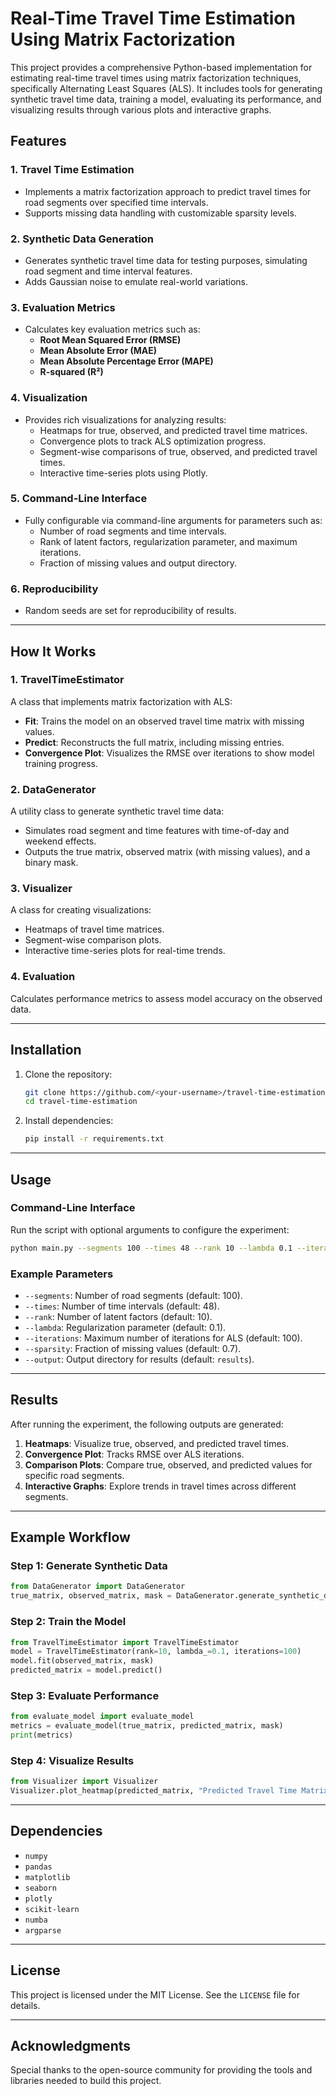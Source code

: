 # Real-Time Travel Time Estimation Using Matrix Factorization

This project provides a comprehensive Python-based implementation for estimating real-time travel times using matrix factorization techniques, specifically Alternating Least Squares (ALS). It includes tools for generating synthetic travel time data, training a model, evaluating its performance, and visualizing results through various plots and interactive graphs.

## Features

### 1. **Travel Time Estimation**
- Implements a matrix factorization approach to predict travel times for road segments over specified time intervals.
- Supports missing data handling with customizable sparsity levels.

### 2. **Synthetic Data Generation**
- Generates synthetic travel time data for testing purposes, simulating road segment and time interval features.
- Adds Gaussian noise to emulate real-world variations.

### 3. **Evaluation Metrics**
- Calculates key evaluation metrics such as:
  - **Root Mean Squared Error (RMSE)**
  - **Mean Absolute Error (MAE)**
  - **Mean Absolute Percentage Error (MAPE)**
  - **R-squared (R²)**

### 4. **Visualization**
- Provides rich visualizations for analyzing results:
  - Heatmaps for true, observed, and predicted travel time matrices.
  - Convergence plots to track ALS optimization progress.
  - Segment-wise comparisons of true, observed, and predicted travel times.
  - Interactive time-series plots using Plotly.

### 5. **Command-Line Interface**
- Fully configurable via command-line arguments for parameters such as:
  - Number of road segments and time intervals.
  - Rank of latent factors, regularization parameter, and maximum iterations.
  - Fraction of missing values and output directory.

### 6. **Reproducibility**
- Random seeds are set for reproducibility of results.

---

## How It Works

### 1. **TravelTimeEstimator**
A class that implements matrix factorization with ALS:
- **Fit**: Trains the model on an observed travel time matrix with missing values.
- **Predict**: Reconstructs the full matrix, including missing entries.
- **Convergence Plot**: Visualizes the RMSE over iterations to show model training progress.

### 2. **DataGenerator**
A utility class to generate synthetic travel time data:
- Simulates road segment and time features with time-of-day and weekend effects.
- Outputs the true matrix, observed matrix (with missing values), and a binary mask.

### 3. **Visualizer**
A class for creating visualizations:
- Heatmaps of travel time matrices.
- Segment-wise comparison plots.
- Interactive time-series plots for real-time trends.

### 4. **Evaluation**
Calculates performance metrics to assess model accuracy on the observed data.

---

## Installation

1. Clone the repository:
   ```bash
   git clone https://github.com/<your-username>/travel-time-estimation.git
   cd travel-time-estimation
   ```

2. Install dependencies:
   ```bash
   pip install -r requirements.txt
   ```

---

## Usage

### Command-Line Interface
Run the script with optional arguments to configure the experiment:
```bash
python main.py --segments 100 --times 48 --rank 10 --lambda 0.1 --iterations 100 --sparsity 0.7 --output results
```

### Example Parameters
- `--segments`: Number of road segments (default: 100).
- `--times`: Number of time intervals (default: 48).
- `--rank`: Number of latent factors (default: 10).
- `--lambda`: Regularization parameter (default: 0.1).
- `--iterations`: Maximum number of iterations for ALS (default: 100).
- `--sparsity`: Fraction of missing values (default: 0.7).
- `--output`: Output directory for results (default: `results`).

---

## Results

After running the experiment, the following outputs are generated:
1. **Heatmaps**: Visualize true, observed, and predicted travel times.
2. **Convergence Plot**: Tracks RMSE over ALS iterations.
3. **Comparison Plots**: Compare true, observed, and predicted values for specific road segments.
4. **Interactive Graphs**: Explore trends in travel times across different segments.

---

## Example Workflow

### Step 1: Generate Synthetic Data
```python
from DataGenerator import DataGenerator
true_matrix, observed_matrix, mask = DataGenerator.generate_synthetic_data()
```

### Step 2: Train the Model
```python
from TravelTimeEstimator import TravelTimeEstimator
model = TravelTimeEstimator(rank=10, lambda_=0.1, iterations=100)
model.fit(observed_matrix, mask)
predicted_matrix = model.predict()
```

### Step 3: Evaluate Performance
```python
from evaluate_model import evaluate_model
metrics = evaluate_model(true_matrix, predicted_matrix, mask)
print(metrics)
```

### Step 4: Visualize Results
```python
from Visualizer import Visualizer
Visualizer.plot_heatmap(predicted_matrix, "Predicted Travel Time Matrix")
```

---

## Dependencies

- `numpy`
- `pandas`
- `matplotlib`
- `seaborn`
- `plotly`
- `scikit-learn`
- `numba`
- `argparse`

---

## License
This project is licensed under the MIT License. See the `LICENSE` file for details.

---

## Acknowledgments
Special thanks to the open-source community for providing the tools and libraries needed to build this project.